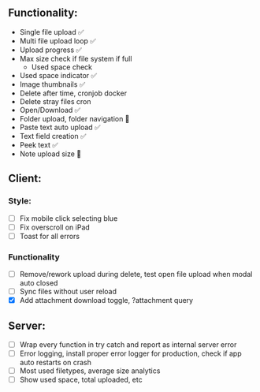 ## Functionality:

- Single file upload ✅
- Multi file upload loop ✅
- Upload progress ✅
- Max size check if file system if full
  - Used space check
- Used space indicator ✅
- Image thumbnails ✅
- Delete after time, cronjob docker
- Delete stray files cron
- Open/Download ✅
- Folder upload, folder navigation 🤔
- Paste text auto upload ✅
- Text field creation ✅
- Peek text ✅
- Note upload size 🤔

## Client:

### Style:

- [ ] Fix mobile click selecting blue
- [ ] Fix overscroll on iPad
- [ ] Toast for all errors

### Functionality

- [ ] Remove/rework upload during delete, test open file upload when modal auto closed
- [ ] Sync files without user reload
- [x] Add attachment download toggle, ?attachment query

## Server:

- [ ] Wrap every function in try catch and report as internal server error
- [ ] Error logging, install proper error logger for production, check if app auto restarts on crash
- [ ] Most used filetypes, average size analytics
- [ ] Show used space, total uploaded, etc
